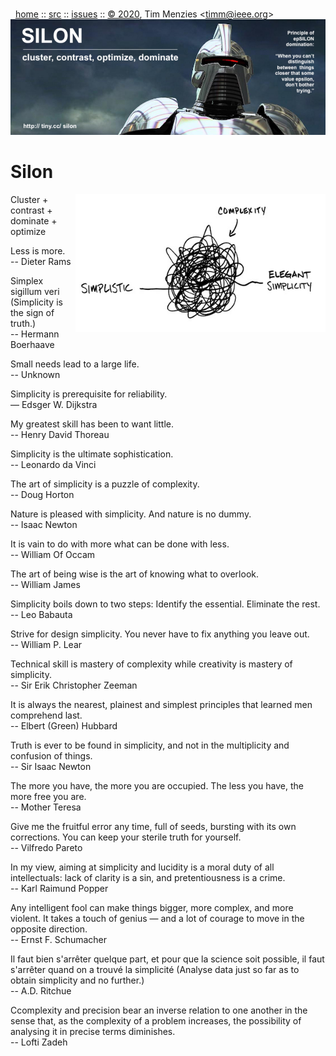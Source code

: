 <a name=top></a><p>       
&nbsp;&nbsp;[home](http://tiny.cc/silon#top) ::
[src](https://github.com/timm/silon/raw/master/src) ::
[issues](http://tiny.cc/silon) ::
<a href="https://github.com/timm/silon/raw/master/raw/master/LICENSE.md">&copy; 2020</a>, Tim Menzies <<a href="mailto:timm@ieee.org">timm&commat;ieee.org</a>>
<br> [<img width=900 src="https://github.com/timm/silon/raw/master/etc/img/banner.jpg">](http://tiny.cc/silon)<br>


# Silon

<img width=400 align=right src="etc/img/simplicity.jpg">

Cluster + contrast + dominate + optimize 

Less is more.   
-- Dieter Rams

Simplex sigillum veri
(Simplicity is the sign of truth.)  
-- Hermann Boerhaave

Small needs lead to a large life.   
-- Unknown

Simplicity is prerequisite for reliability.  
— Edsger W. Dijkstra

My greatest skill has been to want little.    
-- Henry David Thoreau

Simplicity is the ultimate sophistication.  
-- Leonardo da Vinci

The art of simplicity is a puzzle of complexity.  
-- Doug Horton

Nature is pleased with simplicity. And nature is no dummy.   
-- Isaac Newton


It is vain to do with more what can be done with less.   
-- William Of Occam

The art of being wise is the art of knowing what to overlook.   
-- William James

Simplicity boils down to two steps: Identify the essential. Eliminate the rest.   
-- Leo Babauta 


Strive for design simplicity. You never have to fix anything you leave out.   
-- William P. Lear

Technical skill is mastery of complexity while creativity is mastery of simplicity.  
--  Sir Erik Christopher Zeeman

It is always the nearest, plainest and simplest principles that learned men comprehend last.  
-- Elbert (Green) Hubbard

Truth is ever to be found in simplicity, and not in the multiplicity and confusion of things.  
-- Sir Isaac Newton


The more you have, the more you are occupied. The less you have, the more free you are.  
-- Mother Teresa

Give me the fruitful error any time, full of seeds, bursting with its own corrections. You can keep your sterile truth for yourself.    
--  Vilfredo Pareto

In my view, aiming at simplicity and lucidity is a moral duty of all intellectuals: lack of clarity is a sin, and pretentiousness is a crime.  
--  Karl Raimund Popper




Any intelligent fool can make things bigger, more complex, and more violent. It takes a touch of genius — and a lot of courage to move in the opposite direction.   
-- Ernst F. Schumacher


Il faut bien s'arrêter quelque part, et pour que la science soit possible, il faut s'arrêter quand on a trouvé la simplicité
(Analyse data just so far as to obtain simplicity and no further.)   
-- A.D. Ritchue


Ccomplexity and precision bear an inverse relation to one another in the sense that, as the complexity of a problem increases, the possibility of analysing it in precise terms diminishes.  
-- Lofti Zadeh 

